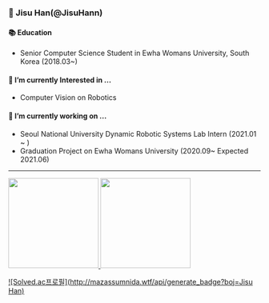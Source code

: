 ### 👋 Jisu Han(@JisuHann)

#### 📚 Education
- Senior Computer Science Student in Ewha Womans University, South Korea (2018.03~)

#### 🌱 I’m currently Interested in ...
- Computer Vision on Robotics
  
#### 🔭 I’m currently working on ...
- Seoul National University Dynamic Robotic Systems Lab Intern (2021.01 ~ )
- Graduation Project on Ewha Womans University (2020.09~ Expected 2021.06)

---
<a href="#">
  <img src="https://github-readme-stats.vercel.app/api?username=JisuHann&theme=react&show_icons=true" height="180px">
</a>
<a href="#">
  <img src="https://github-readme-stats.vercel.app/api/top-langs/?username=JisuHann&theme=react&exclude_repo=Jagi,assignment&layout=compact" height="180px">
</a>

[![Solved.ac프로필](http://mazassumnida.wtf/api/generate_badge?boj=Jisu Han)](https://solved.ac/js8662)
<!--
**JisuHann/JisuHann** is a ✨ _special_ ✨ repository because its `README.md` (this file) appears on your GitHub profile.

Here are some ideas to get you started:

- 🔭 I’m currently working on ...
- 🌱 I’m currently learning ...
- 👯 I’m looking to collaborate on ...
- 🤔 I’m looking for help with ...
- 💬 Ask me about ...
- 📫 How to reach me: ...
- 😄 Pronouns: ...
- ⚡ Fun fact: ...
-->
